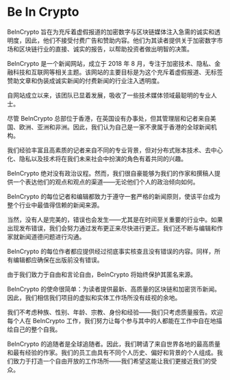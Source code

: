 # Be In Crypto

BeInCrypto 旨在为充斥着虚假报道的加密数字与区块链媒体注入急需的诚实和透明度，因此，他们不接受付费广告和赞助内容。他们为其读者提供关于加密数字市场和区块链行业的直接、诚实的报告，以帮助投资者做出明智的决策。

BeInCrypto 是一个新闻网站，成立于 2018 年 8 月，专注于加密技术、隐私、金融科技和互联网等相关主题。该网站的主要目标是为这个充斥着虚假报道、无标签赞助文章和伪装成诚实新闻的付费新闻的行业注入透明度。

自网站成立以来，该团队已显着发展，吸收了一些技术媒体领域最聪明的专业人士。

尽管 BeInCrypto 总部位于香港，在英国设有办事处，但其管理层和记者来自美国、欧洲、亚洲和非洲。因此，我们认为自己是一家不隶属于香港的全球新闻机构。

我们经验丰富且高素质的记者来自不同的专业背景，但对分布式账本技术、去中心化、隐私以及技术将在我们未来社会中扮演的角色有着共同的兴趣。

BeInCrypto 绝对没有政治议程。然而，我们很自豪能够为我们的作家和撰稿人提供一个表达他们的观点和观点的渠道——无论他们个人的政治倾向如何。

BeInCrypto 的每位记者和编辑都致力于遵守一套严格的新闻原则，使该平台成为整个行业中最值得信赖的新闻来源。

当然，没有人是完美的，错误也会发生——尤其是在时间至关重要的行业中。如果出现发布错误，我们会努力通过发布更正来尽快进行更正。我们还不断与编辑和作家就新闻道德问题进行沟通。

BeInCrypto 的每位作者都应提供经过彻底事实核查且没有错误的内容。同样，所有编辑都应确保在出版前没有错误。

由于我们致力于自由和言论自由，BeInCrypto 将始终保护其匿名来源。

BeInCrypto 的使命很简单：为读者提供最新、高质量的区块链和加密货币新闻。因此，我们相信我们项目的虚拟和实体工作场所没有歧视的余地。

我们不考虑种族、性别、年龄、宗教、身份和经验——我们只考虑质量报告。欢迎每个人在 BeInCrypto 工作，我们努力让每个参与其中的人都能在工作中自在地描绘自己的整个自我。

BeInCrypto 的追随者是全球追随者。因此，我们聘请了来自世界各地的最高质量和最有经验的作家。我们的员工由具有不同个人历史、偏好和背景的个人组成。我们致力于打造一个自由开放的工作场所——我们希望这能让我们更接近我们的受众。

